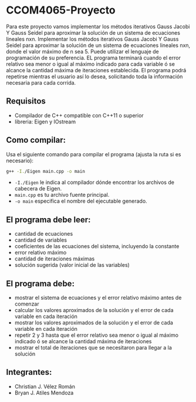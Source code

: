 # CCOM4065-Proyecto
Para este proyecto vamos implementar los métodos iterativos Gauss Jacobi Y Gauss Seidel para aproximar la solución de un sistema de ecuaciones lineales nxn.
Implementar los métodos iterativos Gauss Jacobi Y Gauss Seidel para aproximar la solución de un
sistema de ecuaciones lineales nxn, donde el valor máximo de n sea 5. Puede utilizar el lenguaje de
programación de su preferencia. EL programa terminará cuando el error relativo sea menor o igual al
máximo indicado para cada variable ó se alcance la cantidad máxima de iteraciones establecida. El
programa podrá repetirse mientras el usuario así lo desea, solicitando toda la información necesaria
para cada corrida.

## Requisitos
- Compilador de C++ compatible con C++11 o superior
- libreria: Eigen y IOstream

## Como compilar:

Usa el siguiente comando para compilar el programa (ajusta la ruta si es necesario):

```sh
g++ -I./Eigen main.cpp -o main
```

- `-I./Eigen` le indica al compilador dónde encontrar los archivos de cabecera de Eigen.
- `main.cpp` es tu archivo fuente principal.
- `-o main` especifica el nombre del ejecutable generado.

## El programa debe leer:
- cantidad de ecuaciones
- cantidad de variables
- coeficientes de las ecuaciones del sistema, incluyendo la constante
- error relativo máximo
- cantidad de iteraciones máximas
- solución sugerida (valor inicial de las variables)

## El programa debe:
- mostrar el sistema de ecuaciones y el error relativo máximo antes de comenzar
- calcular los valores aproximados de la solución y el error de cada variable en cada iteración
- mostrar los valores aproximados de la solución y el error de cada variable en cada iteración
- repetir 2 y 3 hasta que el error relativo sea menor o igual al máximo indicado ó se alcance la cantidad máxima de iteraciones
- mostrar el total de iteraciones que se necesitaron para llegar a la solución

## Integrantes:
- Christian J. Vélez Román
- Bryan J. Atiles Mendoza
